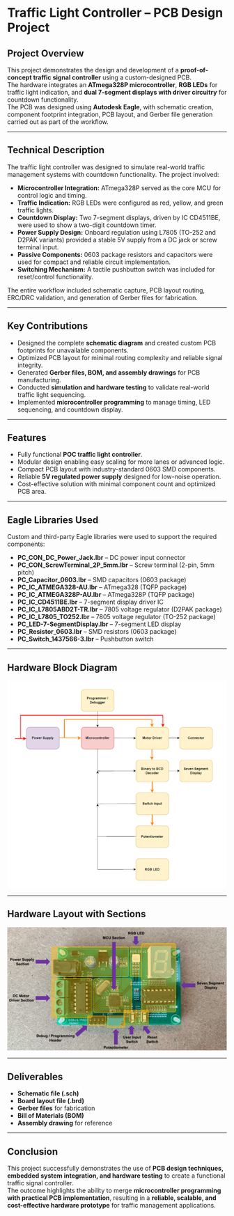 # Traffic Light Controller – PCB Design Project

## Project Overview
This project demonstrates the design and development of a **proof-of-concept traffic signal controller** using a custom-designed PCB.  
The hardware integrates an **ATmega328P microcontroller**, **RGB LEDs** for traffic light indication, and **dual 7-segment displays with driver circuitry** for countdown functionality.  
The PCB was designed using **Autodesk Eagle**, with schematic creation, component footprint integration, PCB layout, and Gerber file generation carried out as part of the workflow.  

---

## Technical Description
The traffic light controller was designed to simulate real-world traffic management systems with countdown functionality. The project involved:  

- **Microcontroller Integration:** ATmega328P served as the core MCU for control logic and timing.  
- **Traffic Indication:** RGB LEDs were configured as red, yellow, and green traffic lights.  
- **Countdown Display:** Two 7-segment displays, driven by IC CD4511BE, were used to show a two-digit countdown timer.  
- **Power Supply Design:** Onboard regulation using L7805 (TO-252 and D2PAK variants) provided a stable 5V supply from a DC jack or screw terminal input.  
- **Passive Components:** 0603 package resistors and capacitors were used for compact and reliable circuit implementation.  
- **Switching Mechanism:** A tactile pushbutton switch was included for reset/control functionality.  

The entire workflow included schematic capture, PCB layout routing, ERC/DRC validation, and generation of Gerber files for fabrication.  

---

## Key Contributions
- Designed the complete **schematic diagram** and created custom PCB footprints for unavailable components.  
- Optimized PCB layout for minimal routing complexity and reliable signal integrity.  
- Generated **Gerber files, BOM, and assembly drawings** for PCB manufacturing.  
- Conducted **simulation and hardware testing** to validate real-world traffic light sequencing.  
- Implemented **microcontroller programming** to manage timing, LED sequencing, and countdown display.  

---

## Features
- Fully functional **POC traffic light controller**.  
- Modular design enabling easy scaling for more lanes or advanced logic.  
- Compact PCB layout with industry-standard 0603 SMD components.  
- Reliable **5V regulated power supply** designed for low-noise operation.  
- Cost-effective solution with minimal component count and optimized PCB area.  

---

## Eagle Libraries Used
Custom and third-party Eagle libraries were used to support the required components:

- **PC_CON_DC_Power_Jack.lbr** – DC power input connector  
- **PC_CON_ScrewTerminal_2P_5mm.lbr** – Screw terminal (2-pin, 5mm pitch)  
- **PC_Capacitor_0603.lbr** – SMD capacitors (0603 package)  
- **PC_IC_ATMEGA328-AU.lbr** – ATmega328 (TQFP package)  
- **PC_IC_ATMEGA328P-AU.lbr** – ATmega328P (TQFP package)  
- **PC_IC_CD4511BE.lbr** – 7-segment display driver IC  
- **PC_IC_L7805ABD2T-TR.lbr** – 7805 voltage regulator (D2PAK package)  
- **PC_IC_L7805_TO252.lbr** – 7805 voltage regulator (TO-252 package)  
- **PC_LED-7-SegmentDisplay.lbr** – 7-segment LED display  
- **PC_Resistor_0603.lbr** – SMD resistors (0603 package)  
- **PC_Switch_1437566-3.lbr** – Pushbutton switch  

---

## Hardware Block Diagram
![Hardware Block Diagram](Hardware%20Block%20Diagram.png)

---

## Hardware Layout with Sections
![Hardware Image with sections](Hardware%20Image%20with%20sections.png)

---

## Deliverables
- **Schematic file (.sch)**  
- **Board layout file (.brd)**  
- **Gerber files** for fabrication  
- **Bill of Materials (BOM)**  
- **Assembly drawing** for reference  

---

## Conclusion
This project successfully demonstrates the use of **PCB design techniques, embedded system integration, and hardware testing** to create a functional traffic signal controller.  
The outcome highlights the ability to merge **microcontroller programming with practical PCB implementation**, resulting in a **reliable, scalable, and cost-effective hardware prototype** for traffic management applications.  
